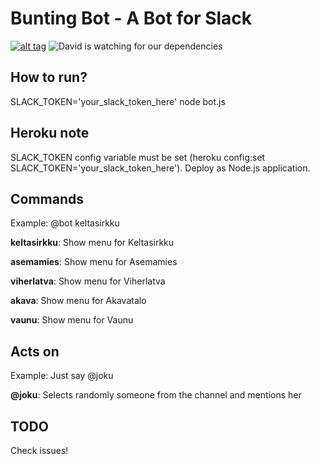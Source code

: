 # Bunting Bot - A Bot for Slack
[![alt tag](https://travis-ci.org/vvillee/bunting-bot.svg?branch=master)](https://travis-ci.org/vvillee/bunting-bot) ![David is watching for our dependencies](https://david-dm.org/vvillee/bunting-bot.svg)

## How to run?

SLACK_TOKEN='your_slack_token_here' node bot.js

## Heroku note

SLACK_TOKEN config variable must be set (heroku config:set SLACK_TOKEN='your_slack_token_here').
Deploy as Node.js application.

## Commands

Example: @bot keltasirkku

**keltasirkku**: Show menu for Keltasirkku

**asemamies**: Show menu for Asemamies

**viherlatva**: Show menu for Viherlatva

**akava**: Show menu for Akavatalo

**vaunu**: Show menu for Vaunu

## Acts on

Example: Just say @joku

**@joku**: Selects randomly someone from the channel and mentions her

## TODO

Check issues!
